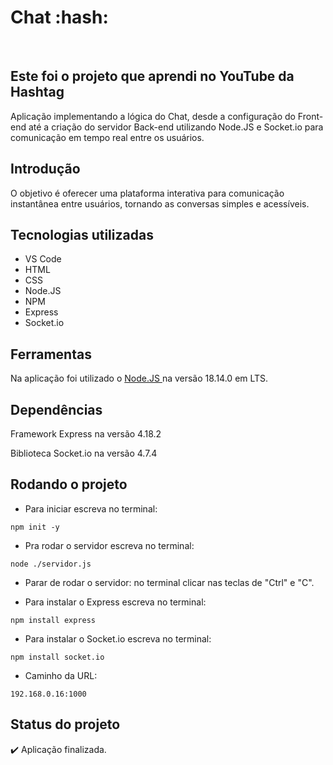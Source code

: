 <h1> Chat :hash: </h1>
<br>

<h2> Este foi o projeto que aprendi no YouTube da Hashtag </h2>
<p> Aplicação implementando a lógica do Chat, desde a configuração do Front-end até a criação do servidor Back-end utilizando Node.JS e Socket.io para comunicação em tempo real entre os usuários. </p>

<h2> Introdução </h2>
O objetivo é oferecer uma plataforma interativa para comunicação instantânea entre usuários, tornando as conversas simples e acessíveis.

## Tecnologias utilizadas
* VS Code
* HTML
* CSS
* Node.JS
* NPM
* Express
* Socket.io


## Ferramentas
Na aplicação foi utilizado o <a href="https://nodejs.org/en/download" target="_blank" > Node.JS </a>  na versão 18.14.0 em LTS.


## Dependências 
Framework Express na versão 4.18.2

Biblioteca Socket.io na versão 4.7.4


## Rodando o projeto
- Para iniciar escreva no terminal:
```
npm init -y
```
  
- Pra rodar o servidor escreva no terminal:
```
node ./servidor.js
```

- Parar de rodar o servidor: no terminal clicar nas teclas de "Ctrl" e "C".

- Para instalar o Express escreva no terminal:
```
npm install express
```

- Para instalar o Socket.io escreva no terminal:
```
npm install socket.io
```

- Caminho da URL:
```
192.168.0.16:1000
```

## Status do projeto
:heavy_check_mark: Aplicação finalizada.
